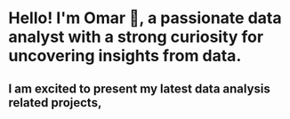 # Hello! I'm Omar 👋, a passionate data analyst with a strong curiosity for uncovering insights from data.
## I am excited to present my latest data analysis related projects, 

